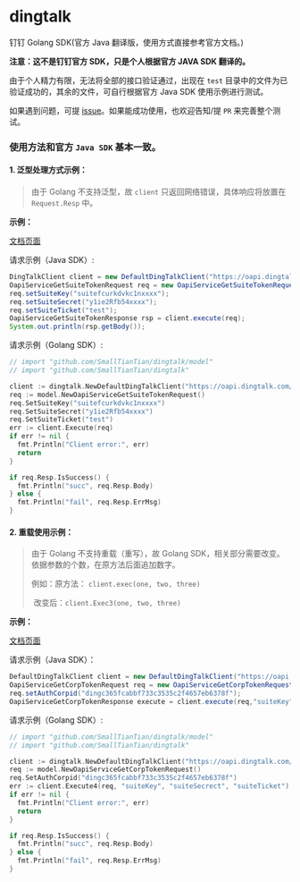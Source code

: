 # dingtalk

钉钉 Golang SDK(官方 Java 翻译版，使用方式直接参考官方文档。)

**注意：这不是钉钉官方 SDK，只是个人根据官方 JAVA SDK 翻译的。**

由于个人精力有限，无法将全部的接口验证通过，出现在 `test` 目录中的文件为已验证成功的，其余的文件，可自行根据官方 Java SDK 使用示例进行测试。

如果遇到问题，可提 [issue](https://github.com/SmallTianTian/dingtalk/issues/new)。如果能成功使用，也欢迎告知/提 `PR` 来完善整个测试。

### 使用方法和官方 `Java SDK`  基本一致。

#### 1. 泛型处理方式示例：

> 由于 Golang 不支持泛型，故 `client` 只返回网络错误，具体响应将放置在 `Request.Resp` 中。

**示例：**

[文档页面](https://ding-doc.dingtalk.com/document/app/obtain-application-suite-ticket)

请求示例（Java SDK）:

```java
DingTalkClient client = new DefaultDingTalkClient("https://oapi.dingtalk.com/service/get_suite_token");
OapiServiceGetSuiteTokenRequest req = new OapiServiceGetSuiteTokenRequest();
req.setSuiteKey("suitefcurkdvkc1nxxxx");
req.setSuiteSecret("y1ie2Rfb54xxxx");
req.setSuiteTicket("test");
OapiServiceGetSuiteTokenResponse rsp = client.execute(req);
System.out.println(rsp.getBody());
```

请求示例（Golang SDK）:

```go
// import "github.com/SmallTianTian/dingtalk/model"
// import "github.com/SmallTianTian/dingtalk"

client := dingtalk.NewDefaultDingTalkClient("https://oapi.dingtalk.com/service/get_suite_token")
req := model.NewOapiServiceGetSuiteTokenRequest()
req.SetSuiteKey("suitefcurkdvkc1nxxxx")
req.SetSuiteSecret("y1ie2Rfb54xxxx")
req.SetSuiteTicket("test")
err := client.Execute(req)
if err != nil {
  fmt.Println("Client error:", err)
  return
}

if req.Resp.IsSuccess() {
  fmt.Println("succ", req.Resp.Body)
} else {
  fmt.Println("fail", req.Resp.ErrMsg)
}
```

#### 2. 重载使用示例：

> 由于 Golang 不支持重载（重写），故 Golang SDK，相关部分需要改变。依据参数的个数，在原方法后面追加数字。
>
> 例如：原方法： `client.exec(one, two, three)`
>
> ​		    改变后：`client.Exec3(one, two, three)`

**示例：**

[文档页面](https://ding-doc.dingtalk.com/document/app/obtains-the-enterprise-authorized-credential)

请求示例（Java SDK）：

```java
DefaultDingTalkClient client = new DefaultDingTalkClient("https://oapi.dingtalk.com/service/get_corp_token");
OapiServiceGetCorpTokenRequest req = new OapiServiceGetCorpTokenRequest();
req.setAuthCorpid("dingc365fcabbf733c3535c2f4657eb6378f");
OapiServiceGetCorpTokenResponse execute = client.execute(req,"suiteKey","suiteSecrect", "suiteTicket");
```

请求示例（Golang SDK）:

```go
// import "github.com/SmallTianTian/dingtalk/model"
// import "github.com/SmallTianTian/dingtalk"

client := dingtalk.NewDefaultDingTalkClient("https://oapi.dingtalk.com/service/get_corp_token")
req := model.NewOapiServiceGetCorpTokenRequest()
req.SetAuthCorpid("dingc365fcabbf733c3535c2f4657eb6378f")
err := client.Execute4(req, "suiteKey", "suiteSecrect", "suiteTicket")
if err != nil {
  fmt.Println("Client error:", err)
  return
}

if req.Resp.IsSuccess() {
  fmt.Println("succ", req.Resp.Body)
} else {
  fmt.Println("fail", req.Resp.ErrMsg)
}
```

